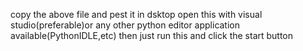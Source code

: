 copy the above file and pest it in dsktop
open this with visual studio(preferable)or any other python editor application available(PythonIDLE,etc)
then just run this and click the start button
